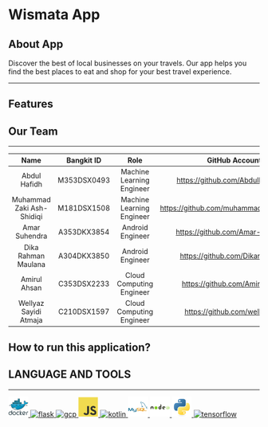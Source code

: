 # Wismata App

## About App

Discover the best of local businesses on your travels. Our app helps you find the best places to eat and shop for your best travel experience.

<hr>

## Features





## Our Team 

<hr>

|            Name           |  Bangkit ID |            Role           |               GitHub Account              |
|:-------------------------:|:-----------:|:-------------------------:|:-----------------------------------------:|
|        Abdul Hafidh       | M353DSX0493 | Machine Learning Engineer |     https://github.com/AbdulHafidh-AI     |
| Muhammad Zaki Ash-Shidiqi | M181DSX1508 | Machine Learning Engineer | https://github.com/muhammadzakiashshidiqi |
|       Amar Suhendra       | A353DKX3854 |      Android Engineer     |      https://github.com/Amar-Suhendra     |
|    Dika Rahman Maulana    | A304DKX3850 |      Android Engineer     |       https://github.com/Dikarahmanm      |
|        Amirul Ahsan       | C353DSX2233 |  Cloud Computing Engineer |       https://github.com/AmirulAhsan      |
| Wellyaz Sayidi Atmaja     | C210DSX1597 | Cloud Computing Engineer  |       https://github.com/wellyazzsa       |


## How to run this application?





## LANGUAGE AND TOOLS

<hr>

<p align="left"> <a href="https://www.docker.com/" target="_blank" rel="noreferrer"> <img src="https://raw.githubusercontent.com/devicons/devicon/master/icons/docker/docker-original-wordmark.svg" alt="docker" width="40" height="40"/> </a>   <a href="https://flask.palletsprojects.com/" target="_blank" rel="noreferrer"> <img src="https://www.vectorlogo.zone/logos/pocoo_flask/pocoo_flask-icon.svg" alt="flask" width="40" height="40"/> </a> <a href="https://cloud.google.com" target="_blank" rel="noreferrer"> <img src="https://www.vectorlogo.zone/logos/google_cloud/google_cloud-icon.svg" alt="gcp" width="40" height="40"/> </a> <a href="https://developer.mozilla.org/en-US/docs/Web/JavaScript" target="_blank" rel="noreferrer"> <img src="https://raw.githubusercontent.com/devicons/devicon/master/icons/javascript/javascript-original.svg" alt="javascript" width="40" height="40"/> </a> <a href="https://kotlinlang.org" target="_blank" rel="noreferrer"> <img src="https://www.vectorlogo.zone/logos/kotlinlang/kotlinlang-icon.svg" alt="kotlin" width="40" height="40"/> </a> <a href="https://www.mysql.com/" target="_blank" rel="noreferrer"> <img src="https://raw.githubusercontent.com/devicons/devicon/master/icons/mysql/mysql-original-wordmark.svg" alt="mysql" width="40" height="40"/> </a> <a href="https://nodejs.org" target="_blank" rel="noreferrer"> <img src="https://raw.githubusercontent.com/devicons/devicon/master/icons/nodejs/nodejs-original-wordmark.svg" alt="nodejs" width="40" height="40"/> </a> <a href="https://www.python.org" target="_blank" rel="noreferrer"> <img src="https://raw.githubusercontent.com/devicons/devicon/master/icons/python/python-original.svg" alt="python" width="40" height="40"/> </a> <a href="https://www.tensorflow.org" target="_blank" rel="noreferrer"> <img src="https://www.vectorlogo.zone/logos/tensorflow/tensorflow-icon.svg" alt="tensorflow" width="40" height="40"/> </a> </p>









